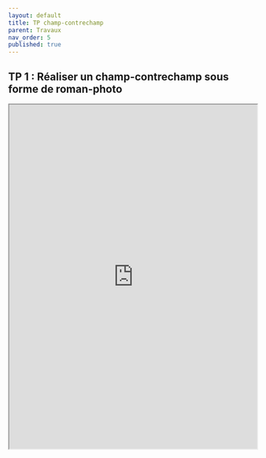 ```yaml
---
layout: default
title: TP champ-contrechamp
parent: Travaux
nav_order: 5
published: true
---
```

## TP 1 : Réaliser un champ-contrechamp sous forme de roman-photo



<iframe src="https://drive.google.com/file/d/1zETPF192u0Yp9-kSWGIBqUumwgd-5pwb/preview" width="100%" height="700" allow="autoplay"></iframe>
